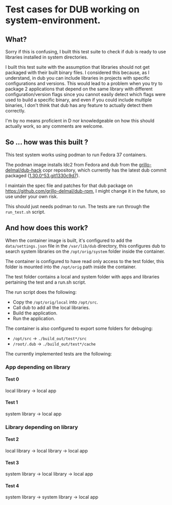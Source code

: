 # Test cases for DUB working on system-environment.

## What?

Sorry if this is confusing, I built this test suite to check if dub is ready 
to use libraries installed in system directories.

I built this test suite with the assumption that libraries should not get 
packaged with their built binary files. I considered this because, as I 
understand, in dub you can include libraries in projects with specific 
configurations and versions. This would lead to a problem when you try to 
package 2 applications that depend on the same library with different 
configuration/version flags since you cannot easily detect which flags were 
used to build a specific binary, and even if you could include multiple 
binaries, I don't think that dub has any feature to actually detect them 
correctly.

I'm by no means proficient in D nor knowledgeable on how this should actually 
work, so any comments are welcome.

## So ... how was this built ?

This test system works using podman to run Fedora 37 containers.

The podman image installs ldc2 from Fedora and dub from the 
[grillo-delmal/dub-hack](https://copr.fedorainfracloud.org/coprs/grillo-delmal/dub-hack/package/dub/)
copr repository, which currently has the latest dub commit packaged 
([1.30.0^53.git1330c9d7](https://github.com/dlang/dub/tree/1330c9d7bfee19421ec23b3034d2584f6142f8c9)). 

I maintain the spec file and patches for that dub package on https://github.com/grillo-delmal/dub-rpm, 
I might change it in the future, so use under your own risk.

This should just needs podman to run. The tests are run through the `run_test.sh` script.

## And how does this work?

When the container image is built, it's configured to add the 
`data/settings.json` file in the `/var/lib/dub` directory, this configures 
dub to search system libraries on the `/opt/orig/system` folder inside
the container.

The container is configured to have read only access to the test folder,
this folder is mounted into the `/opt/orig` path inside the container. 

The test folder contains a local and system folder with apps and 
libraries pertaining the test and a run.sh script.

The run script does the following:

* Copy the `/opt/orig/local` into `/opt/src`.
* Call dub to add all the local libraries.
* Build the application.
* Run the application.

The container is also configured to export some folders for debuging:

* `/opt/src` -> `./build_out/test*/src` 
* `/root/.dub` -> `./build_out/test*/cache`

The currently implemented tests are the following:

### App depending on library

#### Test 0

local library -> local app

#### Test 1

system library -> local app

### Library depending on library

#### Test 2

local library -> local library -> local app

#### Test 3

system library -> local library -> local app

#### Test 4

system library -> system library -> local app